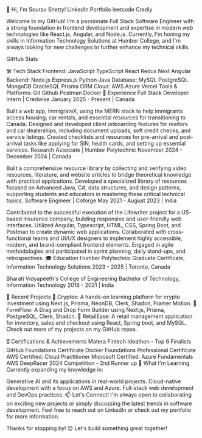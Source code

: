 
👋 Hi, I'm Sourav Shetty!
LinkedIn Portfolio leetcode Credly

Welcome to my GitHub! I'm a passionate Full Stack Software Engineer with a strong foundation in frontend development and expertise in modern web technologies like React.js, Angular, and Node.js. Currently, I'm honing my skills in Information Technology Solutions at Humber College, and I'm always looking for new challenges to further enhance my technical skills.

GitHub Stats

🛠️ Tech Stack
Frontend: JavaScript TypeScript React Redux Next Angular
Backend: Node.js Express.js Python Java
Database: MySQL PostgreSQL MongoDB OracleSQL Prisma ORM
Cloud: AWS Azure Vercel
Tools & Platforms: Git Github Postman Docker
💼 Experience
Full Stack Developer Intern | Credwise
January 2025 - Present | Canada

Built a web app, ImmigrateX, using the MERN stack to help immigrants access housing, car rentals, and essential resources for transitioning to Canada.
Designed and developed client onboarding features for realtors and car dealerships, including document uploads, soft credit checks, and service listings.
Created checklists and resources for pre-arrival and post-arrival tasks like applying for SIN, health cards, and setting up essential services.
Research Associate | Humber Polytechnic
November 2024 - December 2024 | Canada

Built a comprehensive resource library by collecting and verifying video resources, literature, and website articles to bridge theoretical knowledge with practical applications.
Developed a specialized library of resources focused on Advanced Java, C#, data structures, and design patterns, supporting students and educators in mastering these critical technical topics.
Software Engineer | Coforge
May 2021 - August 2023 | India

Contributed to the successful execution of the Lifewriter project for a US-based insurance company, building responsive and user-friendly web interfaces.
Utilized Angular, Typescript, HTML, CSS, Spring Boot, and Postman to create dynamic web applications.
Collaborated with cross-functional teams and UI/UX designers to implement highly accessible, modern, and brand-compliant frontend elements.
Engaged in agile methodologies and participated in sprint planning, daily stand-ups, and retrospectives.
🎓 Education
Humber Polytechnic
Graduate Certificate, Information Technology Solutions
2023 - 2025 | Toronto, Canada

Bharati Vidyapeeth's College of Engineering
Bachelor of Technology, Information Technology
2018 - 2021 | India

🚀 Recent Projects
🔗 Cryptex: A hands-on learning platform for crypto investment using Next.js, Prisma, NeonDB, Clerk, Shadcn, Framer Motion.
🔗 FormFlow: A Drag and Drop Form Builder using Next.js, Prisma, PostgreSQL, Clerk, Shadcn.
🔗 RetailEase: A retail management application for inventory, sales and checkout using React, Spring boot, and MySQL.
Check out more of my projects on my GitHub repos.

🎖️ Certifications & Achievements
Matera Fintech Ideathon - Top 6 Finalists
GitHub Foundations Certificate
Docker Foundations Professional Certificate
AWS Certified: Cloud Practitioner
Microsoft Certified: Azure Fundamentals
AWS DeepRacer 2024 Competition - 2nd Runner up
🌱 What I'm Learning
Currently expanding my knowledge in:

Generative AI and its applications in real-world projects.
Cloud-native development with a focus on AWS and Azure.
Full-stack web development and DevOps practices.
📫 Let's Connect!
I'm always open to collaborating on exciting new projects or simply discussing the latest trends in software development. Feel free to reach out on LinkedIn or check out my portfolio for more information.

Thanks for stopping by! 😊 Let's build something great together!
